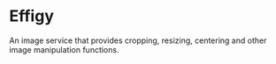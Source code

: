 # Effigy
An image service that provides cropping, resizing, centering and other image manipulation functions.
